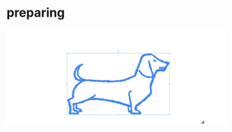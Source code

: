 # preparing  
[![다운로드(1)](https://github.com/hyunmin713/preparing/blob/master/%EB%8B%A4%EC%9A%B4%EB%A1%9C%EB%93%9C%20(1).png?raw=true)](https://youtu.be/0mIbS4_yiGM)

